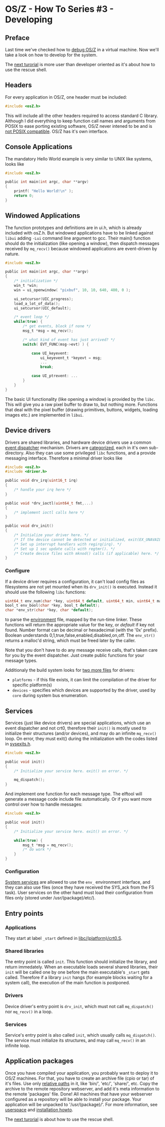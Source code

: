 OS/Z - How To Series #3 - Developing
====================================

Preface
-------

Last time we've checked how to [debug OS/Z](https://gitlab.com/bztsrc/osz/blob/master/docs/howto2-debug.md) in a virtual machine. Now we'll take a look on how to develop for the system.

The [next turorial](https://gitlab.com/bztsrc/osz/blob/master/docs/howto4-rescueshell.md) is more user than developer oriented as it's about how to use the rescue shell.

Headers
-------

For every application in OS/Z, one header must be included:

```c
#include <osZ.h>
```

This will include all the other headers required to access standard C library. Although I did everything to keep
function call names and arguments from POSIX to ease porting existing software, OS/Z never
intened to be and is [not POSIX compatible](https://gitlab.com/bztsrc/osz/blob/master/docs/posix.md). OS/Z has it's own interface.

Console Applications
--------------------

The mandatory Hello World example is very similar to UNIX like systems, looks like

```c
#include <osZ.h>

public int main(int argc, char **argv)
{
    printf( "Hello World!\n" );
    return 0;
}
```

Windowed Applications
---------------------

The function prototypes and definitions are in ui.h, which is already included with osZ.h. But windowed applications have to be
linked against `libui` adding `-Lui` command line argument to gcc. Their main() function should do the initialization (like opening
a window), then dispatch messages received by `mq_recv()` because windowed applications are event-driven by nature.

```c
#include <osZ.h>

public int main(int argc, char **argv)
{
    /* initialization */
    win_t *win;
    win = ui_openwindow( "pixbuf", 10, 10, 640, 480, 0 );

    ui_setcursor(UIC_progress);
    load_a_lot_of_data();
    ui_setcursor(UIC_default);

    /* event loop */
    while(true) {
        /* get events, block if none */
        msg_t *msg = mq_recv();

        /* what kind of event has just arrived? */
        switch( EVT_FUNC(msg->evt) ) {

            case UI_keyevent:
                ui_keyevent_t *keyevt = msg;
                ...
                break;

            case UI_ptrevent: ...
        }
    }
}
```

The basic UI functionality (like opening a window) is provided by the `libc`. This will give you a raw pixel buffer to draw to, but
nothing more. Functions that deal with the pixel buffer (drawing primitives, buttons, widgets, loading images etc.) are implemented
in `libui`.

Device drivers
--------------

Drivers are shared libraries, and hardware device drivers use a common [event dispatcher](https://gitlab.com/bztsrc/osz/blob/master/src/libc/dispatch.c) mechanism.
Drivers are [categorized](https://gitlab.com/bztsrc/osz/blob/master/src/drivers/README.md), each in it's own sub-directory.
Also they can use some privileged `libc` functions, and a provide messaging interface. Therefore a minimal driver looks like

```c
#include <osZ.h>
#include <driver.h>

public void drv_irq(uint16_t irq)
{
    /* handle your irq here */
}

public void *drv_ioctl(uint64_t fmt,...)
{
    /* implement ioctl calls here */
}

public void drv_init()
{
    /* Initialize your driver here. */
    /* If the device cannot be detected or initialized, exit(EX_UNAVAILABLE). */
    /* Set up interrupt handlers with regirq(irq). */
    /* Set up 1 sec update calls with regtmr(). */
    /* Create device files with mknod() calls (if applicable) here. */
}
```

### Configure

If a device driver requires a configuration, it can't load config files as filesystems are not yet mounted
when its `drv_init()` is executed. Instead it should use the following `libc` functions:

```c
uint64_t env_num(char *key, uint64_t default, uint64_t min, uint64_t max);
bool_t env_bool(char *key, bool_t default);
char *env_str(char *key, char *default);
```

to parse the [environment](https://gitlab.com/bztsrc/osz/blob/master/etc/sys/config) file, mapped by the run-time linker. These
functions will return the appropriate value for the key, or *default* if key not found. Number format can be decimal or
hexadecimal (with the '0x' prefix). Boolean understands 0,1,true,false,enabled,disabled,on,off. The `env_str()` returns a
malloc'd string, which must be freed later by the caller.

Note that you don't have to do any message receive calls, that's taken care for you by the event dispatcher. Just create public
functions for your message types.

Additionaly the build system looks for [two more files](https://gitlab.com/bztsrc/osz/blob/master/docs/drivers.md#files) for drivers:

 * `platforms` - if this file exists, it can limit the compilation of the driver for specific platform(s)
 * `devices` - specifies which devices are supported by the driver, used by `core` during system bus enumeration.

Services
--------

Services (just like device drivers) are special applications, which use an event dispatcher and not crt0, therefore their
`init()` is mostly used to initialize their structures (and/or devices), and may do an infinite `mq_recv()` loop. On error,
they must exit() during the initialization with the codes listed in [sysexits.h](https://gitlab.com/bztsrc/osz/blob/master/include/osz/sysexits.h).

```c
#include <osZ.h>

public void init()
{
    /* Initialize your service here. exit() on error. */

    mq_dispatch();
}
```

And implement one function for each message type. The elftool will generate a message code include file automatically. Or if you
want more control over how to handle messages:

```c
#include <osZ.h>

public void init()
{
    /* Initialize your service here. exit() on error. */

    while(true) {
        msg_t *msg = mq_recv();
        /* do work */
    }
}
```

### Configuration

[System services](https://gitlab.com/bztsrc/osz/blob/master/docs/services.md) are allowed to use the `env_` environment
interface, and they can also use files (once they have received the SYS_ack from the FS task). User services on the other
hand must load their configuration from files only (stored under /usr/(package)/etc/).

Entry points
------------

### Applications

They start at label `_start` defined in [libc/(platform)/crt0.S](https://gitlab.com/bztsrc/osz/blob/master/src/libc/x86_64/crt0.S).

### Shared libraries

The entry point is called `init`. This function should initialize the library, and return immedately. When an executable loads
several shared libraries, their `init` will be called one by one before the main executable's `_start` gets called. Therefore
if a library `init` hangs (for example blocks waiting for a system call), the execution of the main function is postponed.

### Drivers

Device driver's entry point is `drv_init`, which must not call `mq_dispatch()` nor `mq_recv()` in a loop.

### Services

Service's entry point is also called `init`, which usually calls `mq_dispatch()`. The service must initialize its structures, and
may call `mq_recv()` in an infinite loop.

Application packages
--------------------

Once you have compiled your application, you probably want to deploy it to OS/Z machines. For that, you have to create an
archive file (cpio or tar) of it's files. Use only [relative paths](https://gitlab.com/bztsrc/osz/blob/master/docs/vfs.md#usr) in it,
like 'bin/', 'etc/', 'share/', etc. Copy the archive to the remote repository webserver, and add it's meta information to
the remote 'packages' file. Done! All machines that have your webserver configured as a repository will be able to install
your package. Your application will be unpacked to '/usr/(package)/'. For more information, see [userspace](https://gitlab.com/bztsrc/osz/blob/master/usr/README.md)
and [installation howto](https://gitlab.com/bztsrc/osz/blob/master/docs/howto5-install.md#package-install).

The [next turorial](https://gitlab.com/bztsrc/osz/blob/master/docs/howto4-rescueshell.md) is about how to use the rescue shell.
